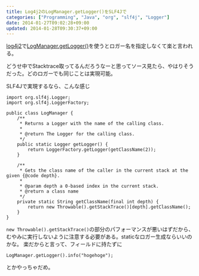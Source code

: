 ```yaml
---
title: Log4j2のLogManager.getLogger()をSLF4Jで
categories: ["Programming", "Java", "org", "slf4j", "Logger"]
date: 2014-01-27T09:02:28+09:00
updated: 2014-01-28T09:30:37+09:00
---
```


[log4j2][1]で[LogManager.getLogger()][2]を使うとロガー名を指定しなくて楽と言われる。

どうせ中でStacktrace取ってるんだろうなーと思ってソース見たら、やはりそうだった。どのロガーでも同じことは実現可能。

SLF4Jで実現するなら、こんな感じ


    import org.slf4j.Logger;
    import org.slf4j.LoggerFactory;

    public class LogManager {
        /**
         * Returns a Logger with the name of the calling class.
         *
         * @return The Logger for the calling class.
         */
        public static Logger getLogger() {
            return LoggerFactory.getLogger(getClassName(2));
        }
    
        /**
         * Gets the class name of the caller in the current stack at the given {@code depth}.
         *
         * @param depth a 0-based index in the current stack.
         * @return a class name
         */
        private static String getClassName(final int depth) {
            return new Throwable().getStackTrace()[depth].getClassName();
        }
    }


`new Throwable().getStackTrace()`の部分のパフォーマンスが悪いはずだから、むやみに実行しないように注意する必要がある。staticなロガー生成ならいいのかな。
楽だからと言って、フィールドに持たずに

    LogManager.getLogger().info("hogehoge");

とかやっちゃだめ。


  [1]: http://logging.apache.org/log4j/2.x/
  [2]: http://logging.apache.org/log4j/2.x/log4j-api/apidocs/org/apache/logging/log4j/LogManager.html#getLogger%28%29
